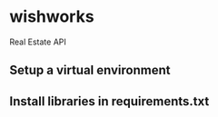 # wishworks
Real Estate API

## Setup a virtual environment
## Install libraries in requirements.txt
